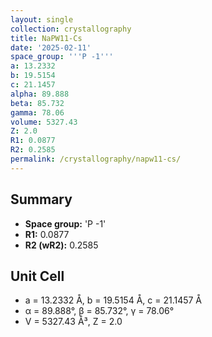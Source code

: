 ```yaml
---
layout: single
collection: crystallography
title: NaPW11-Cs
date: '2025-02-11'
space_group: '''P -1'''
a: 13.2332
b: 19.5154
c: 21.1457
alpha: 89.888
beta: 85.732
gamma: 78.06
volume: 5327.43
Z: 2.0
R1: 0.0877
R2: 0.2585
permalink: /crystallography/napw11-cs/
---
```


## Summary

- **Space group:** 'P -1'
- **R1:** 0.0877
- **R2 (wR2):** 0.2585

## Unit Cell
- a = 13.2332 Å, b = 19.5154 Å, c = 21.1457 Å
- α = 89.888°, β = 85.732°, γ = 78.06°
- V = 5327.43 Å³, Z = 2.0
